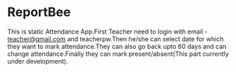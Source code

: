 # ReportBee
This is static Attendance App.First Teacher need to login with email - teacher@gmail.com and teacherpw.Then he/she can select date for which 
they want to mark attendance.They can also go back upto 60 days and can change attendance.Finally they can mark present/absent(This part currently under development).
